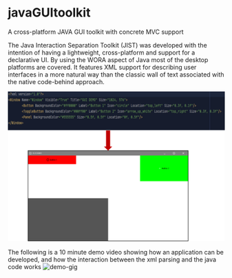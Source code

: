 # javaGUItoolkit
A cross-platform JAVA GUI toolkit with concrete MVC support

The Java Interaction
Separation Toolkit (JIST) was developed with the intention
of having a lightweight, cross-platform and support for a
declarative UI. By using the WORA aspect of Java most of
the desktop platforms are covered. It features XML support
for describing user interfaces in a more natural way than the
classic wall of text associated with the native code-behind
approach.

![example](./resources/example.png)



The following is a 10 minute demo video showing how an application can be developed, and how the interaction between the xml parsing and the java code works
![demo-gig](./resources/jistdemo.gif)
